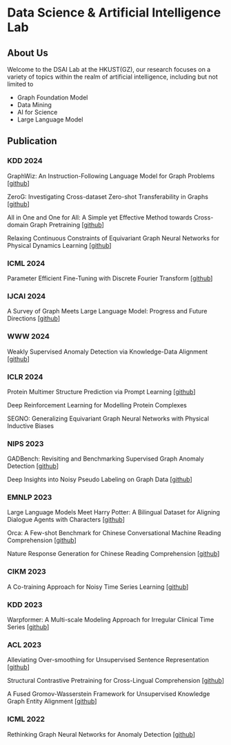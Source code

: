 # Data Science & Artificial Intelligence Lab

## About Us
Welcome to the DSAI Lab at the HKUST(GZ), our research focuses on a variety of topics within the realm of artificial intelligence, including but not limited to
* Graph Foundation Model
* Data Mining
* AI for Science
* Large Language Model

## Publication

### KDD 2024

GraphWiz: An Instruction-Following Language Model for Graph Problems [[github](https://github.com/nuochenpku/Graph-Reasoning-LLM)]

ZeroG: Investigating Cross-dataset Zero-shot Transferability in Graphs [[github](https://github.com/NineAbyss/ZeroG)]

All in One and One for All: A Simple yet Effective Method towards Cross-domain Graph Pretraining [[github](https://github.com/cshhzhao/GCOPE)]

Relaxing Continuous Constraints of Equivariant Graph Neural Networks for Physical Dynamics Learning [[github](https://github.com/compasszzn/DEGNN)]

### ICML 2024
Parameter Efficient Fine-Tuning with Discrete Fourier Transform [[github](https://github.com/Chaos96/fourierft)]

### IJCAI 2024
A Survey of Graph Meets Large Language Model: Progress and Future Directions [[github](https://github.com/yhLeeee/Awesome-LLMs-in-Graph-tasks)]

### WWW 2024
Weakly Supervised Anomaly Detection via Knowledge-Data Alignment [[github](https://github.com/cshhzhao/KDAlign)]

### ICLR 2024
Protein Multimer Structure Prediction via Prompt Learning [[github](https://github.com/zqgao22/PromptMSP)]

Deep Reinforcement Learning for Modelling Protein Complexes

SEGNO: Generalizing Equivariant Graph Neural Networks with Physical Inductive Biases

### NIPS 2023
GADBench: Revisiting and Benchmarking Supervised Graph Anomaly Detection [[github](https://github.com/squareRoot3/GADBench)]

Deep Insights into Noisy Pseudo Labeling on Graph Data [[github](https://github.com/AcEbt/CPL)]

### EMNLP 2023
Large Language Models Meet Harry Potter: A Bilingual Dataset for Aligning Dialogue Agents with Characters [[github](https://github.com/nuochenpku/Harry-Potter-Dialogue-Dataset)]

Orca: A Few-shot Benchmark for Chinese Conversational Machine Reading Comprehension [[github](https://github.com/nuochenpku/Orca)]

Nature Response Generation for Chinese Reading Comprehension [[github](https://github.com/nuochenpku/Penguin)]

### CIKM 2023
A Co-training Approach for Noisy Time Series Learning [[github](https://github.com/Vicky-51/TS-CoT/tree/master)]

### KDD 2023
Warpformer: A Multi-scale Modeling Approach for Irregular Clinical Time Series [[github](https://github.com/imJiawen/Warpformer)]

### ACL 2023
Alleviating Over-smoothing for Unsupervised Sentence Representation [[github](https://github.com/nuochenpku/SSCL)]

Structural Contrastive Pretraining for Cross-Lingual Comprehension [[github](https://github.com/nuochenpku/SCP)]

A Fused Gromov-Wasserstein Framework for Unsupervised Knowledge Graph Entity Alignment [[github](https://github.com/squareRoot3/FusedGW-Entity-Alignment)]

### ICML 2022
Rethinking Graph Neural Networks for Anomaly Detection [[github](https://github.com/squareRoot3/Rethinking-Anomaly-Detection)]
